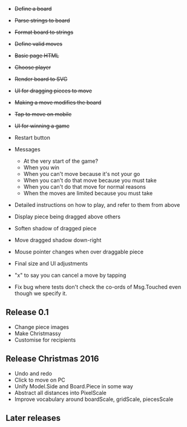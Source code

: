 
- ~~Define a board~~
- ~~Parse strings to board~~
- ~~Format board to strings~~
- ~~Define valid moves~~
- ~~Basic page HTML~~
- ~~Choose player~~
- ~~Render board to SVG~~
- ~~UI for dragging pieces to move~~
- ~~Making a move modifies the board~~
- ~~Tap to move on mobile~~

- ~~UI for winning a game~~
- Restart button
- Messages
    - At the very start of the game?
    - When you win
    - When you can't move because it's not your go
    - When you can't do that move because you must take
    - When you can't do that move for normal reasons
    - When the moves are limited because you must take

- Detailed instructions on how to play, and refer to them from above

- Display piece being dragged above others
- Soften shadow of dragged piece
- Move dragged shadow down-right

- Mouse pointer changes when over draggable piece

- Final size and UI adjustments
- "x" to say you can cancel a move by tapping

- Fix bug where tests don't check the co-ords of Msg.Touched even though
  we specify it.

## Release 0.1

- Change piece images
- Make Christmassy
- Customise for recipients

## Release Christmas 2016

- Undo and redo
- Click to move on PC
- Unify Model.Side and Board.Piece in some way
- Abstract all distances into PixelScale
- Improve vocabulary around boardScale, gridScale, piecesScale

## Later releases
